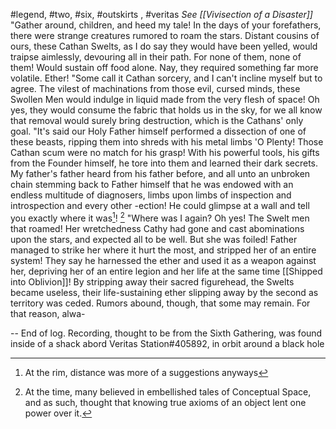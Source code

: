 #legend, #two, #six, #outskirts , #veritas 
*See [[Vivisection of a Disaster]]*
"Gather around, children, and heed my tale! In the days of your forefathers, there were strange creatures rumored to roam the stars. Distant cousins of ours, these Cathan Swelts, as I do say they would have been yelled, would traipse aimlessly, devouring all in their path. For none of them, none of them! Would sustain off food alone. Nay, they required something far more volatile. Ether!
"Some call it Cathan sorcery, and I can't incline myself but to agree. The vilest of machinations from those evil, cursed minds, these Swollen Men would indulge in liquid made from the very flesh of space! Oh yes, they would consume the fabric that holds us in the sky, for we all know that removal would surely bring destruction, which is the Cathans' only goal. 
"It's said our Holy Father himself performed a dissection of one of these beasts, ripping them into shreds with his metal limbs 'O Plenty! Those Cathan scum were no match for his grasp! With his powerful tools, his gifts from the Founder himself, he tore into them and learned their dark secrets. My father's father heard from his father before, and all unto an unbroken chain stemming back to Father himself that he was endowed with an endless multitude of diagnosers, limbs upon limbs of inspection and introspection and every other -ection! He could glimpse at a wall and tell you exactly where it was[^1]! [^2]
"Where was I again? Oh yes! The Swelt men that roamed! Her wretchedness Cathy had gone and cast abominations upon the stars, and expected all to be well. But she was foiled! Father managed to strike her where it hurt the most, and stripped her of an entire system! They say he harnessed the ether and used it as a weapon against her, depriving her of an entire legion and her life at the same time [[Shipped into Oblivion]]! By stripping away their sacred figurehead, the Swelts became useless, their life-sustaining ether slipping away by the second as territory was ceded. Rumors abound, though, that some may remain. For that reason, alwa-

-- End of log. Recording, thought to be from the Sixth Gathering, was found inside of a shack abord Veritas Station#405892, in orbit around a black hole

[^1]: At the rim, distance was more of a suggestions anyways 
[^2]: At the time, many believed in embellished tales of Conceptual Space, and as such, thought that knowing true axioms of an object lent one power over it.